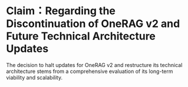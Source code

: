 # Claim：Regarding the Discontinuation of OneRAG v2 and Future Technical Architecture Updates

The decision to halt updates for OneRAG v2 and restructure its technical architecture stems from a comprehensive evaluation of its long-term viability and scalability.

